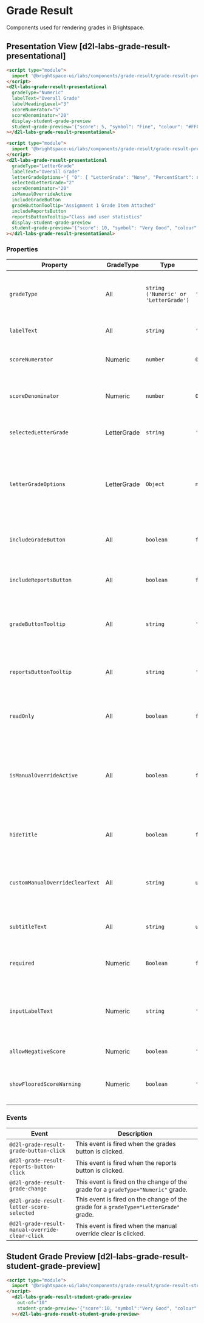 # Grade Result

Components used for rendering grades in Brightspace.

## Presentation View [d2l-labs-grade-result-presentational]

<!-- docs: demo code -->
```html
<script type="module">
  import '@brightspace-ui/labs/components/grade-result/grade-result-presentational.js';
</script>
<d2l-labs-grade-result-presentational
  gradeType="Numeric"
  labelText="Overall Grade"
  labelHeadingLevel="3"
  scoreNumerator="5"
  scoreDenominator="20"
  display-student-grade-preview
  student-grade-preview='{"score": 5, "symbol": "Fine", "colour": "#FFCC00"}'
></d2l-labs-grade-result-presentational>
```

<!-- docs: demo code -->
```html
<script type="module">
  import '@brightspace-ui/labs/components/grade-result/grade-result-presentational.js';
</script>
<d2l-labs-grade-result-presentational
  gradeType="LetterGrade"
  labelText="Overall Grade"
  letterGradeOptions='{ "0": { "LetterGrade": "None", "PercentStart": null}, "1": { "LetterGrade": "A", "PercentStart": "75"}, "2": { "LetterGrade": "B", "PercentStart": "50"}}'
  selectedLetterGrade="2"
  scoreDenominator="20"
  isManualOverrideActive
  includeGradeButton
  gradeButtonTooltip="Assignment 1 Grade Item Attached"
  includeReportsButton
  reportsButtonTooltip="Class and user statistics"
  display-student-grade-preview
  student-grade-preview='{"score": 10, "symbol": "Very Good", "colour": "#00FFFF"}'
></d2l-labs-grade-result-presentational>
```

<!-- docs: start hidden content -->

### Properties

| Property                          | GradeType      | Type                        | Default     | Description                                                  |
| ----------------------------------| -------------- | --------------------------- | ----------- | ------------------------------------------------------------ |
| `gradeType`                       | All            | `string ('Numeric' or 'LetterGrade')` | `'Numeric'` | Specifies the type of grade that the component is meant to render. |
| `labelText`                       | All            | `string`                    | `''`        | The text that appears above the component.                   |
| `scoreNumerator`                  | Numeric        | `number`                    | `0`         | The numerator of the numeric score that is given.            |
| `scoreDenominator`                | Numeric        | `number`                    | `0`         | The denominator of the numeric score that is given.          |
| `selectedLetterGrade`             | LetterGrade    | `string`                    | `''`        | The current selected letter grade of the options given.      |
| `letterGradeOptions`              | LetterGrade    | `Object`                    | `null`      | A dictionary where the key is a unique id and the value is an object containing the LetterGrade text and the PercentStart. |
| `includeGradeButton`              | All            | `boolean`                   | `false`     | Determines whether the grades icon button is rendered.       |
| `includeReportsButton`            | All            | `boolean`                   | `false`     | Determines whether the reports icon button is rendered.      |
| `gradeButtonTooltip`              | All            | `string`                    | `''`        | The text that is inside of the tooltip when hovering over the grades button. |
| `reportsButtonTooltip`            | All            | `string`                    | `''`        | The text that is inside of the tooltip when hovering over the reports button. |
| `readOnly`                        | All            | `boolean`                   | `false`     | Set to `true` if the user does not have permissions to edit the grade. |
| `isManualOverrideActive`          | All            | `boolean`                   | `false`     | Set to `true` if the user is currently manually overriding the grade. This will display the button to 'Clear Manual Override'. |
| `hideTitle`                       | All            | `boolean`                   | `false`     | This property will hide the "Overall Grade" title above the component. |
| `customManualOverrideClearText`   | All            | `string`                    | `undefined` | This property will substitute the stock text on the "Clear Manual Override" button. |
| `subtitleText`                    | All            | `string`                    | `undefined` | This property will show the given text under the title. |
| `required`                 | Numeric        | `Boolean`                    | `false` | Set to `true` if an undefined/blank grade is not considered valid |
| `inputLabelText`                 | Numeric        | `string`                    | `''` |  This property sets the label that will be used inside the aria-label and validation error tool-tips |
| `allowNegativeScore`             | Numeric        | `boolean`                    | `'false'`   | Set to `true` if negative scores can be entered                         |
| `showFlooredScoreWarning`        | Numeric        | `boolean`                    | `'false'`   | Set to `true` if displaying a negative grade that has been floored at 0 |

### Events

| Event                                           | Description                                                  |
| ----------------------------------------------- | ------------------------------------------------------------ |
| `@d2l-grade-result-grade-button-click`          | This event is fired when the grades button is clicked.       |
| `@d2l-grade-result-reports-button-click`        | This event is fired when the reports button is clicked.      |
| `@d2l-grade-result-grade-change`                | This event is fired on the change of the grade for a `gradeType="Numeric"` grade. |
| `@d2l-grade-result-letter-score-selected`       | This event is fired on the change of the grade for a `gradeType="LetterGrade"` grade. |
| `@d2l-grade-result-manual-override-clear-click` | This event is fired when the manual override clear is clicked. |

<!-- docs: end hidden content -->

## Student Grade Preview [d2l-labs-grade-result-student-grade-preview]

<!-- docs: demo code -->
```html
<script type="module">
  import '@brightspace-ui/labs/components/grade-result/grade-result-student-grade-preview.js';
</script>
  <d2l-labs-grade-result-student-grade-preview
    out-of="10"
    student-grade-preview='{"score":10, "symbol":"Very Good", "colour":"#00FFFF"}'
  ></d2l-labs-grade-result-student-grade-preview>
```

